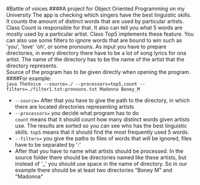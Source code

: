 #Battle of voices
####A project for Object Oriented Programming on my University
The app is checking which singers have the best linguistic skills. It counts the amount of distinct words that are used by 
particular artists. Class Count is responsible for that. It also can tell you what 5 words are mostly used by a particular artist. 
Class Top5 implements these feature. You can also use some filters to ignore words that are bound to win such as 'you', 'love' 'oh', or some pronouns.
As input you have to prepare directories, in every directory there have to be a lot of song lyrics for ona artist. The name of the directory
has to be the name of the artist that the directory represents.  
Source of the program has to be given directly when opening the program.
####For example:  
`java TheVoice --source=./ --processors=top5,count --filters=./filter1.txt:pronouns.txt Madonna Boney_M`  
* `--source=` After that you have to give the path to the directory, in which there are located directories representing artists  
* `--processors=` you decide what program has to do  
  `count` means that it should count how many distinct words given artists use. The results are sorted so you can see who has the best linguistic skills.
  `top5` means that it should find the most frequently used 5 words.
* `--filters=` you give the paths to files of words that will be ignored, files have to be separated by ':'  
* After that you have to name what artists should be processed. In the source folder there should be directories named like these artists, but instead of '_' you should use space
in the name of directory. So in our example there should be at least two directories "Boney M" and "Madonna"

